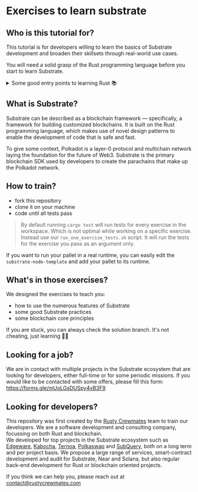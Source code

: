 # Exercises to learn substrate

## Who is this tutorial for?

This tutorial is for developers willing to learn the basics of Substrate development and broaden their skillsets through real-world use cases.

You will need a solid grasp of the Rust programming language before you start to learn Substrate.
<details>
  <summary>Some good entry points to learning Rust 📚</summary>
    
&nbsp;&nbsp;&nbsp;As officially referred to [here](https://www.rust-lang.org/learn), the best paths to get started with Rust are:
- The [Rust Book](https://doc.rust-lang.org/book/) (aka "The Book"): the official manual, which is very well written and approachable.
- The [Rustlings git repository](https://github.com/rust-lang/rustlings/): a thorough series of exercises.
- The [Rust by examples](https://doc.rust-lang.org/stable/rust-by-example/) documentation.
    
&nbsp;&nbsp;&nbsp;And of course, you should always challenge yourself with a side project or two.
    
</details>


## What is Substrate?

Substrate can be described as a blockchain framework — specifically, a framework for building customized blockchains.
It is built on the Rust programming language, which makes use of novel design patterns to enable the development of code that is safe and fast.

To give some context, Polkadot is a layer-0 protocol and multichain network laying the foundation for the future of Web3.
Substrate is the primary blockchain SDK used by developers to create the parachains that make up the Polkadot network.


## How to train?

- fork this repository
- clone it on your machine
- code until all tests pass

> By default running `cargo test` will run tests for every exercise in the workspace. Which is not optimal while working on a specific exercise.  
> Instead use our `run_one_exercise_tests.sh` script. It will run the tests for the exercise you pass as an argument only.

If you want to run your pallet in a real runtime, you can easily edit the `substrate-node-template` and add your pallet to its runtime.

## What's in those exercises?

We designed the exercises to teach you:
- how to use the numerous features of Substrate
- some good Substrate practices
- some blockchain core principles

If you are stuck, you can always check the solution branch. It's not cheating, just learning 🧑‍🎓

## Looking for a job?

We are in contact with multiple projects in the Substrate ecosystem that are looking for developers, either full-time or for some periodic missions. If you would like to be contacted with some offers, please fill this form: https://forms.gle/mUoLGsDUSpy4yB3F9

## Looking for developers?

This repository was first created by the [Rusty Crewmates](https://rustycrewmates.com/) team to train our developers. We are a software development and consulting company, focussing on both Rust and blockchain.  
We developed for top projects in the Substrate ecosystem such as [Edgeware](https://edgewa.re/), [Kabocha](https://www.kabocha.network/), [Ternoa](https://www.ternoa.com/), [Polkaswap](https://polkaswap.io/) and [SubQuery](https://explorer.subquery.network/), both on a long term and per project basis.
We propose a large range of services, smart-contract development and audit for Substrate, Near and Solana, but also regular back-end development for Rust or blockchain oriented projects.

If you think we can help you, please reach out at contact@rustycrewmates.com
